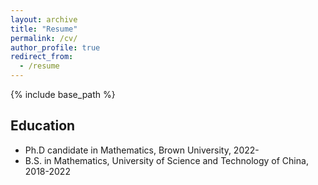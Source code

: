 ```yaml
---
layout: archive
title: "Resume"
permalink: /cv/
author_profile: true
redirect_from:
  - /resume
---
```


{% include base_path %}

## Education
* Ph.D candidate in Mathematics, Brown University, 2022-
* B.S. in Mathematics, University of Science and Technology of China, 2018-2022
